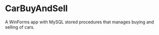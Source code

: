 # CarBuyAndSell
A WinForms app with MySQL stored procedures that manages buying and selling of cars. 
